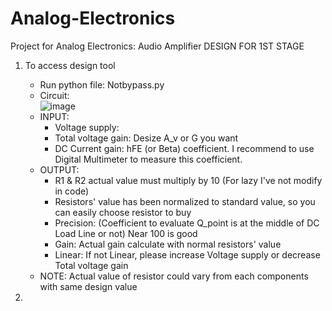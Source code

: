 # Analog-Electronics
Project for Analog Electronics: Audio Amplifier
DESIGN FOR 1ST STAGE



1. To access design tool
   - Run python file: Notbypass.py
   - Circuit:<br>
         ![image](https://github.com/user-attachments/assets/65e173d7-2b34-44f7-a6b1-273d8cdd82ef)
   - INPUT:
       + Voltage supply:
       + Total voltage gain: Desize A_v or G you want
       + DC Current gain: hFE (or Beta) coefficient. I recommend to use Digital Multimeter to measure this coefficient.
   - OUTPUT:
       + R1 & R2 actual value must multiply by 10 (For lazy I've not modify in code)
       + Resistors' value has been normalized to standard value, so you can easily choose resistor to buy 
       + Precision: (Coefficient to evaluate Q_point is at the middle of DC Load Line or not) Near 100 is good
       + Gain: Actual gain calculate with normal resistors' value
       + Linear: If not Linear, please increase Voltage supply or decrease Total voltage gain
   - NOTE: Actual value of resistor could vary from each components with same design value

2. 
